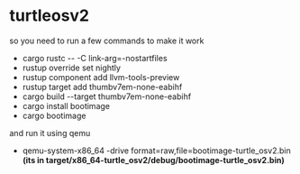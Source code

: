 # turtleosv2
so you need to run a few commands to make it work


- cargo rustc -- -C link-arg=-nostartfiles
- rustup override set nightly
- rustup component add llvm-tools-preview
- rustup target add thumbv7em-none-eabihf
- cargo build --target thumbv7em-none-eabihf
- cargo install bootimage
- cargo bootimage

and run it using qemu
- qemu-system-x86_64 -drive format=raw,file=bootimage-turtle_osv2.bin
**(its in target/x86_64-turtle_osv2/debug/bootimage-turtle_osv2.bin)**
